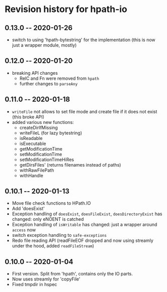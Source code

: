 # Revision history for hpath-io

## 0.13.0 -- 2020-01-26

* switch to using 'hpath-bytestring' for the implementation (this is now just a wrapper module, mostly)

## 0.12.0 -- 2020-01-20

* breaking API changes
	* RelC and Fn were removed from `hpath`
	* further changes to `parseAny`


## 0.11.0 -- 2020-01-18

* `writeFile` not allows to set file mode and create file if it does not exist (this broke API)
* added various new functions:
	* createDirIfMissing
	* writeFileL (for lazy bytestring)
	* isReadable
	* isExecutable
	* getModificationTime
	* setModificationTime
	* setModificationTimeHiRes
	* getDirsFiles' (returns filenames instead of paths)
	* withRawFilePath
	* withHandle

## 0.10.1 -- 2020-01-13

* Move file check functions to HPath.IO
* Add 'doesExist'
* Exception handling of `doesExist`, `doesFileExist`, `doesDirectoryExist` has changed: only eNOENT is catched
* Exception handling of `isWritable` has changed: just a wrapper around `access` now
* switch exception handling to `safe-exceptions`
* Redo file reading API (readFileEOF dropped and now using streamly under the hood, added `readFileStream`)


## 0.10.0 -- 2020-01-04

* First version. Split from 'hpath', contains only the IO parts.
* Now uses streamly for 'copyFile'
* Fixed tmpdir in hspec
